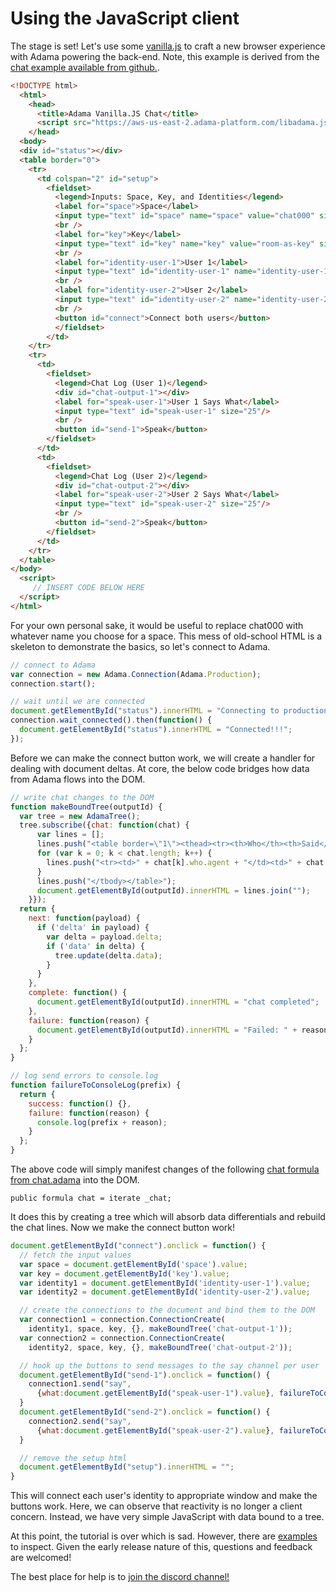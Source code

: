 # Using the JavaScript client

The stage is set! Let's use some [vanilla.js](http://vanilla-js.com/) to craft a new browser experience with Adama powering the back-end.
Note, this example is derived from the [chat example available from github.](https://github.com/mathgladiator/adama-lang/tree/master/examples/vanilla-chat).

```html
<!DOCTYPE html>
  <html>
    <head>
      <title>Adama Vanilla.JS Chat</title>
      <script src="https://aws-us-east-2.adama-platform.com/libadama.js"></script>
    </head>
  <body>
  <div id="status"></div>
  <table border="0">
    <tr>
      <td colspan="2" id="setup">
        <fieldset>
          <legend>Inputs: Space, Key, and Identities</legend>
          <label for="space">Space</label>
          <input type="text" id="space" name="space" value="chat000" size="100"/>
          <br />
          <label for="key">Key</label>
          <input type="text" id="key" name="key" value="room-as-key" size="100"/>
          <br />
          <label for="identity-user-1">User 1</label>
          <input type="text" id="identity-user-1" name="identity-user-1" size="100"/>
          <br />
          <label for="identity-user-2">User 2</label>
          <input type="text" id="identity-user-2" name="identity-user-2" size="100"/>
          <br />
          <button id="connect">Connect both users</button>
          </fieldset>
        </td>
    </tr>
    <tr>
      <td>
        <fieldset>
          <legend>Chat Log (User 1)</legend>
          <div id="chat-output-1"></div>
          <label for="speak-user-1">User 1 Says What</label>
          <input type="text" id="speak-user-1" size="25"/>
          <br />
          <button id="send-1">Speak</button>
        </fieldset>
      </td>
      <td>
        <fieldset>
          <legend>Chat Log (User 2)</legend>
          <div id="chat-output-2"></div>
          <label for="speak-user-2">User 2 Says What</label>
          <input type="text" id="speak-user-2" size="25"/>
          <br />
          <button id="send-2">Speak</button>
        </fieldset>
      </td>
    </tr>
  </table>
</body>
  <script>
     // INSERT CODE BELOW HERE
  </script>
</html>
```

For your own personal sake, it would be useful to replace chat000 with whatever name you choose for a space.
This mess of old-school HTML is a skeleton to demonstrate the basics, so let's connect to Adama.


```javascript
// connect to Adama
var connection = new Adama.Connection(Adama.Production);
connection.start();

// wait until we are connected
document.getElementById("status").innerHTML = "Connecting to production...";
connection.wait_connected().then(function() {
  document.getElementById("status").innerHTML = "Connected!!!";
});
```

Before we can make the connect button work, we will create a handler for dealing with document deltas.
At core, the below code bridges how data from Adama flows into the DOM.

```javascript
// write chat changes to the DOM
function makeBoundTree(outputId) {
  var tree = new AdamaTree();
  tree.subscribe({chat: function(chat) {
      var lines = [];
      lines.push("<table border=\"1\"><thead><tr><th>Who</th><th>Said</th></tr></thead><tbody>");
      for (var k = 0; k < chat.length; k++) {
        lines.push("<tr><td>" + chat[k].who.agent + "</td><td>" + chat[k].what + "</td></tr>");
      }
      lines.push("</tbody></table>");
      document.getElementById(outputId).innerHTML = lines.join("");
    }});
  return {
    next: function(payload) {
      if ('delta' in payload) {
        var delta = payload.delta;
        if ('data' in delta) {
          tree.update(delta.data);
        }
      }
    },
    complete: function() {
      document.getElementById(outputId).innerHTML = "chat completed";
    },
    failure: function(reason) {
      document.getElementById(outputId).innerHTML = "Failed: " + reason;
    }
  };
}

// log send errors to console.log
function failureToConsoleLog(prefix) {
  return {
    success: function() {},
    failure: function(reason) {
      console.log(prefix + reason);
    }
  };
}
```

The above code will simply manifest changes of the following [chat formula from chat.adama](04-space.md) into the DOM.

```adama
public formula chat = iterate _chat;
```

It does this by creating a tree which will absorb data differentials and rebuild the chat lines.
Now we make the connect button work!

```javascript
document.getElementById("connect").onclick = function() {
  // fetch the input values
  var space = document.getElementById('space').value;
  var key = document.getElementById('key').value;
  var identity1 = document.getElementById('identity-user-1').value;
  var identity2 = document.getElementById('identity-user-2').value;

  // create the connections to the document and bind them to the DOM
  var connection1 = connection.ConnectionCreate(
    identity1, space, key, {}, makeBoundTree('chat-output-1'));
  var connection2 = connection.ConnectionCreate(
    identity2, space, key, {}, makeBoundTree('chat-output-2'));

  // hook up the buttons to send messages to the say channel per user
  document.getElementById("send-1").onclick = function() {
    connection1.send("say",
      {what:document.getElementById("speak-user-1").value}, failureToConsoleLog("user-1 send:"));
  }
  document.getElementById("send-2").onclick = function() {
    connection2.send("say",
      {what:document.getElementById("speak-user-2").value}, failureToConsoleLog("user-2 send:"));
  }

  // remove the setup html
  document.getElementById("setup").innerHTML = "";
}
```

This will connect each user's identity to appropriate window and make the buttons work.
Here, we can observe that reactivity is no longer a client concern.
Instead, we have very simple JavaScript with data bound to a tree.

At this point, the tutorial is over which is sad. However, there are [examples](/examples/start/md) to inspect.
Given the early release nature of this, questions and feedback are welcomed!

The best place for help is to [join the discord channel!](https://discord.gg/W3Cj4By)



